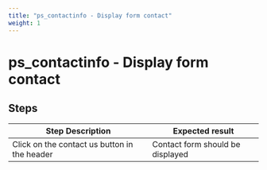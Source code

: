 ```yaml
---
title: "ps_contactinfo - Display form contact"
weight: 1
---
```


# ps_contactinfo - Display form contact
## Steps
| Step Description | Expected result |
| ----- | ----- |
| Click on the contact us button in the header | Contact form should be displayed |
